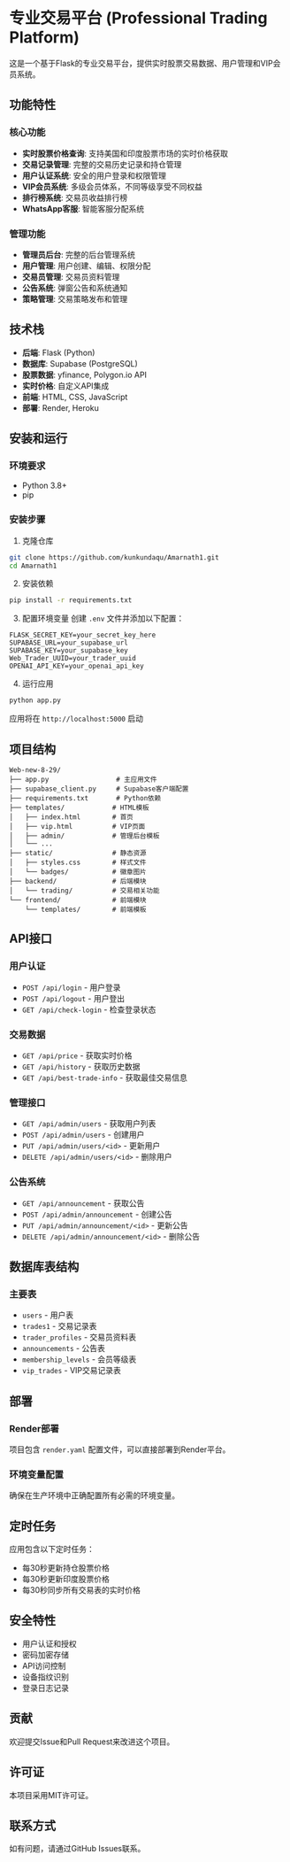 # 专业交易平台 (Professional Trading Platform)

这是一个基于Flask的专业交易平台，提供实时股票交易数据、用户管理和VIP会员系统。

## 功能特性

### 核心功能
- **实时股票价格查询**: 支持美国和印度股票市场的实时价格获取
- **交易记录管理**: 完整的交易历史记录和持仓管理
- **用户认证系统**: 安全的用户登录和权限管理
- **VIP会员系统**: 多级会员体系，不同等级享受不同权益
- **排行榜系统**: 交易员收益排行榜
- **WhatsApp客服**: 智能客服分配系统

### 管理功能
- **管理员后台**: 完整的后台管理系统
- **用户管理**: 用户创建、编辑、权限分配
- **交易员管理**: 交易员资料管理
- **公告系统**: 弹窗公告和系统通知
- **策略管理**: 交易策略发布和管理

## 技术栈

- **后端**: Flask (Python)
- **数据库**: Supabase (PostgreSQL)
- **股票数据**: yfinance, Polygon.io API
- **实时价格**: 自定义API集成
- **前端**: HTML, CSS, JavaScript
- **部署**: Render, Heroku

## 安装和运行

### 环境要求
- Python 3.8+
- pip

### 安装步骤

1. 克隆仓库
```bash
git clone https://github.com/kunkundaqu/Amarnath1.git
cd Amarnath1
```

2. 安装依赖
```bash
pip install -r requirements.txt
```

3. 配置环境变量
创建 `.env` 文件并添加以下配置：
```env
FLASK_SECRET_KEY=your_secret_key_here
SUPABASE_URL=your_supabase_url
SUPABASE_KEY=your_supabase_key
Web_Trader_UUID=your_trader_uuid
OPENAI_API_KEY=your_openai_api_key
```

4. 运行应用
```bash
python app.py
```

应用将在 `http://localhost:5000` 启动

## 项目结构

```
Web-new-8-29/
├── app.py                 # 主应用文件
├── supabase_client.py     # Supabase客户端配置
├── requirements.txt       # Python依赖
├── templates/            # HTML模板
│   ├── index.html        # 首页
│   ├── vip.html          # VIP页面
│   ├── admin/            # 管理后台模板
│   └── ...
├── static/               # 静态资源
│   ├── styles.css        # 样式文件
│   └── badges/           # 徽章图片
├── backend/              # 后端模块
│   └── trading/          # 交易相关功能
└── frontend/             # 前端模块
    └── templates/        # 前端模板
```

## API接口

### 用户认证
- `POST /api/login` - 用户登录
- `POST /api/logout` - 用户登出
- `GET /api/check-login` - 检查登录状态

### 交易数据
- `GET /api/price` - 获取实时价格
- `GET /api/history` - 获取历史数据
- `GET /api/best-trade-info` - 获取最佳交易信息

### 管理接口
- `GET /api/admin/users` - 获取用户列表
- `POST /api/admin/users` - 创建用户
- `PUT /api/admin/users/<id>` - 更新用户
- `DELETE /api/admin/users/<id>` - 删除用户

### 公告系统
- `GET /api/announcement` - 获取公告
- `POST /api/admin/announcement` - 创建公告
- `PUT /api/admin/announcement/<id>` - 更新公告
- `DELETE /api/admin/announcement/<id>` - 删除公告

## 数据库表结构

### 主要表
- `users` - 用户表
- `trades1` - 交易记录表
- `trader_profiles` - 交易员资料表
- `announcements` - 公告表
- `membership_levels` - 会员等级表
- `vip_trades` - VIP交易记录表

## 部署

### Render部署
项目包含 `render.yaml` 配置文件，可以直接部署到Render平台。

### 环境变量配置
确保在生产环境中正确配置所有必需的环境变量。

## 定时任务

应用包含以下定时任务：
- 每30秒更新持仓股票价格
- 每30秒更新印度股票价格
- 每30秒同步所有交易表的实时价格

## 安全特性

- 用户认证和授权
- 密码加密存储
- API访问控制
- 设备指纹识别
- 登录日志记录

## 贡献

欢迎提交Issue和Pull Request来改进这个项目。

## 许可证

本项目采用MIT许可证。

## 联系方式

如有问题，请通过GitHub Issues联系。
